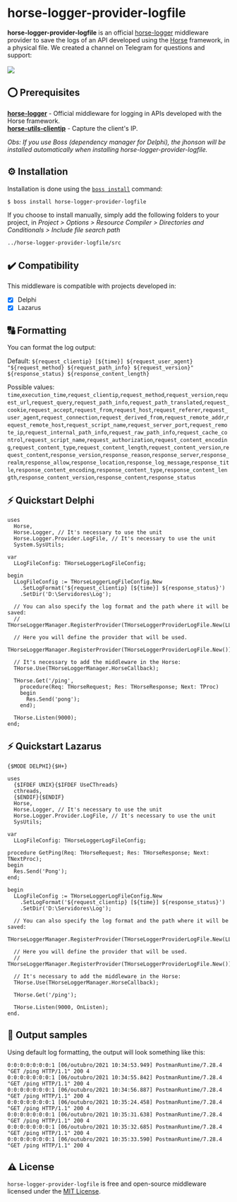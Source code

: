 # horse-logger-provider-logfile
<b>horse-logger-provider-logfile</b> is an official <a href="https://github.com/HashLoad/horse-logger">horse-logger</a> middleware provider to save the logs of an API developed using the <a href="https://github.com/HashLoad/horse">Horse</a> framework, in a physical file. We created a channel on Telegram for questions and support:<br><br>
<a href="https://t.me/hashload">
  <img src="https://img.shields.io/badge/telegram-join%20channel-7289DA?style=flat-square">
</a>

## ⭕ Prerequisites
[**horse-logger**](https://github.com/HashLoad/horse-logger) - Official middleware for logging in APIs developed with the Horse framework.<br>
[**horse-utils-clientip**](https://github.com/dliocode/horse-utils-clientip) - Capture the client's IP.

*Obs: If you use Boss (dependency manager for Delphi), the jhonson will be installed automatically when installing horse-logger-provider-logfile.*

## ⚙️ Installation
Installation is done using the [`boss install`](https://github.com/HashLoad/boss) command:
``` sh
$ boss install horse-logger-provider-logfile
```
If you choose to install manually, simply add the following folders to your project, in *Project > Options > Resource Compiler > Directories and Conditionals > Include file search path*
```
../horse-logger-provider-logfile/src
```

## ✔️ Compatibility
This middleware is compatible with projects developed in:
- [X] Delphi
- [X] Lazarus

## 🔠 Formatting
You can format the log output:

Default: `${request_clientip} [${time}] ${request_user_agent} "${request_method} ${request_path_info} ${request_version}" ${response_status} ${response_content_length}`

Possible values: `time`,`execution_time`,`request_clientip`,`request_method`,`request_version`,`request_url`,`request_query`,`request_path_info`,`request_path_translated`,`request_cookie`,`request_accept`,`request_from`,`request_host`,`request_referer`,`request_user_agent`,`request_connection`,`request_derived_from`,`request_remote_addr`,`request_remote_host`,`request_script_name`,`request_server_port`,`request_remote_ip`,`request_internal_path_info`,`request_raw_path_info`,`request_cache_control`,`request_script_name`,`request_authorization`,`request_content_encoding`,`request_content_type`,`request_content_length`,`request_content_version`,`request_content`,`response_version`,`response_reason`,`response_server`,`response_realm`,`response_allow`,`response_location`,`response_log_message`,`response_title`,`response_content_encoding`,`response_content_type`,`response_content_length`,`response_content_version`,`response_content`,`response_status`

## ⚡️ Quickstart Delphi
```delphi
uses
  Horse,
  Horse.Logger, // It's necessary to use the unit
  Horse.Logger.Provider.LogFile, // It's necessary to use the unit
  System.SysUtils;

var
  LLogFileConfig: THorseLoggerLogFileConfig;

begin
  LLogFileConfig := THorseLoggerLogFileConfig.New
    .SetLogFormat('${request_clientip} [${time}] ${response_status}')
    .SetDir('D:\Servidores\Log');

  // You can also specify the log format and the path where it will be saved:
  // THorseLoggerManager.RegisterProvider(THorseLoggerProviderLogFile.New(LLogFileConfig));

  // Here you will define the provider that will be used.
  THorseLoggerManager.RegisterProvider(THorseLoggerProviderLogFile.New());

  // It's necessary to add the middleware in the Horse:
  THorse.Use(THorseLoggerManager.HorseCallback);

  THorse.Get('/ping',
    procedure(Req: THorseRequest; Res: THorseResponse; Next: TProc)
    begin
      Res.Send('pong');
    end);

  THorse.Listen(9000);
end;
```

## ⚡️ Quickstart Lazarus
```delphi
{$MODE DELPHI}{$H+}

uses
  {$IFDEF UNIX}{$IFDEF UseCThreads}
  cthreads,
  {$ENDIF}{$ENDIF}
  Horse,
  Horse.Logger, // It's necessary to use the unit
  Horse.Logger.Provider.LogFile, // It's necessary to use the unit
  SysUtils;

var
  LLogFileConfig: THorseLoggerLogFileConfig;

procedure GetPing(Req: THorseRequest; Res: THorseResponse; Next: TNextProc);
begin
  Res.Send('Pong');
end;

begin
  LLogFileConfig := THorseLoggerLogFileConfig.New
    .SetLogFormat('${request_clientip} [${time}] ${response_status}')
    .SetDir('D:\Servidores\Log');

  // You can also specify the log format and the path where it will be saved:
  THorseLoggerManager.RegisterProvider(THorseLoggerProviderLogFile.New(LLogFileConfig));

  // Here you will define the provider that will be used.
  // THorseLoggerManager.RegisterProvider(THorseLoggerProviderLogFile.New());

  // It's necessary to add the middleware in the Horse:
  THorse.Use(THorseLoggerManager.HorseCallback);

  THorse.Get('/ping');

  THorse.Listen(9000, OnListen);
end.
```

## 📝 Output samples
Using default log formatting, the output will look something like this:
```
0:0:0:0:0:0:0:1 [06/outubro/2021 10:34:53.949] PostmanRuntime/7.28.4 "GET /ping HTTP/1.1" 200 4
0:0:0:0:0:0:0:1 [06/outubro/2021 10:34:55.842] PostmanRuntime/7.28.4 "GET /ping HTTP/1.1" 200 4
0:0:0:0:0:0:0:1 [06/outubro/2021 10:34:56.887] PostmanRuntime/7.28.4 "GET /ping HTTP/1.1" 200 4
0:0:0:0:0:0:0:1 [06/outubro/2021 10:35:24.458] PostmanRuntime/7.28.4 "GET /ping HTTP/1.1" 200 4
0:0:0:0:0:0:0:1 [06/outubro/2021 10:35:31.638] PostmanRuntime/7.28.4 "GET /ping HTTP/1.1" 200 4
0:0:0:0:0:0:0:1 [06/outubro/2021 10:35:32.685] PostmanRuntime/7.28.4 "GET /ping HTTP/1.1" 200 4
0:0:0:0:0:0:0:1 [06/outubro/2021 10:35:33.590] PostmanRuntime/7.28.4 "GET /ping HTTP/1.1" 200 4
```

## ⚠️ License
`horse-logger-provider-logfile` is free and open-source middleware licensed under the [MIT License](https://github.com/HashLoad/horse-logger-provider-logfile/blob/master/LICENSE).
